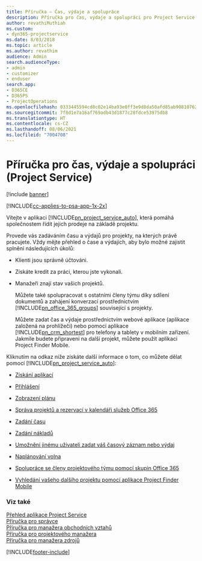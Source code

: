 ```yaml
---
title: Příručka – Čas, výdaje a spolupráce
description: Příručka pro čas, výdaje a spolupráci pro Project Service
author: revathiMuthiah
ms.custom:
- dyn365-projectservice
ms.date: 8/03/2018
ms.topic: article
ms.author: revathim
audience: Admin
search.audienceType:
- admin
- customizer
- enduser
search.app:
- D365CE
- D365PS
- ProjectOperations
ms.openlocfilehash: 0333445594cd8c02e14ba93e0ff3e9d8da50afd85ab90810762c415b53018ccb
ms.sourcegitcommit: 7f8d1e7a16af769adb43d1877c28fdce53975db8
ms.translationtype: HT
ms.contentlocale: cs-CZ
ms.lasthandoff: 08/06/2021
ms.locfileid: "7004708"
---
```

# <a name="time-expense-and-collaboration-guide-project-service"></a>Příručka pro čas, výdaje a spolupráci (Project Service)

[!include [banner](../includes/psa-now-project-operations.md)]

[!INCLUDE[cc-applies-to-psa-app-1x-2x](../includes/cc-applies-to-psa-app-1x-2x.md)]

Vítejte v aplikaci [!INCLUDE[pn_project_service_auto](../includes/pn-project-service-auto.md)], která pomáhá společnostem řídit jejich prodeje na základě projektu. 
  
 Provede vás zadáváním času a výdajů pro projekty, na kterých právě pracujete. Vždy mějte přehled o čase a výdajích, aby bylo možné zajistit splnění následujících úkolů:  
  
- Klienti jsou správně účtováni.  
  
- Získáte kredit za práci, kterou jste vykonali.  
  
- Manažeři znají stav vašich projektů.  
  
  Můžete také spolupracovat s ostatními členy týmu díky sdílení dokumentů a zahájení konverzací prostřednictvím [!INCLUDE[pn_office_365_groups](../includes/pn-office-365-groups.md)] související s projekty.  
  
  Můžete zadat čas a výdaje prostřednictvím webové aplikace (aplikace založená na prohlížeči) nebo pomocí aplikace [!INCLUDE[pn_crm_shortest](../includes/pn-crm-shortest.md)] pro telefony a tablety v mobilním zařízení. Jakmile budete připraveni na další projekt, můžete použít aplikaci Project Finder Mobile.  
  
Kliknutím na odkaz níže získáte další informace o tom, co můžete dělat pomocí [!INCLUDE[pn_project_service_auto](../includes/pn-project-service-auto.md)]:  
  
-   [Získání aplikací](../psa/get-apps.md)  
  
-   [Přihlášení](../psa/sign-in.md)  
  
-   [Zobrazení plánu](../psa/view-schedule.md)  
  
-   [Správa projektů a rezervací v kalendáři služeb Office 365](../psa/manage-project-bookings-office-365-calendar.md)  
  
-   [Zadání času](../psa/enter-time.md)  
  
-   [Zadání nákladů](../psa/enter-expenses.md)  
  
-   [Umožnění jinému uživateli zadat váš časový záznam nebo výdaj](../psa/allow-someone-else-enter-time-entry-expense.md)  
  
-   [Naplánování volna](../psa/schedule-time-off.md)  
  
-   [Spolupráce se členy projektového týmu pomocí skupin Office 365](../psa/collaborate-project-team-members-office-365-groups.md)  
  
-   [Vyhledání vašeho dalšího projektu pomocí aplikace Project Finder Mobile](../psa/find-next-project-finder-mobile-app.md)  
  
### <a name="see-also"></a>Viz také  
 [Přehled aplikace Project Service](../psa/overview.md)   
 [Příručka pro správce](../psa/admin-guide.md)   
 [Příručka pro manažera obchodních vztahů](../psa/account-manager-guide.md)   
 [Příručka pro projektového manažera](../psa/project-manager-guide.md)   
 [Příručka pro manažera zdrojů](../psa/resource-manager-guide.md)   


[!INCLUDE[footer-include](../includes/footer-banner.md)]